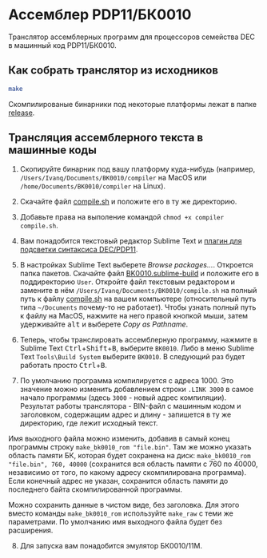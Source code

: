 # Ассемблер PDP11/БК0010

Транслятор ассемблерных программ для процессоров семейства DEC в машинный код PDP11/БК0010.


## Как собрать транслятор из исходников

```bash
make
```

Скомпилированые бинарники под некоторые платформы лежат в папке [release](https://github.com/imachug/pdp11asm/tree/master/release).


## Трансляция ассемблерного текста в машинные коды


1. Скопируйте бинарник под вашу платформу куда-нибудь (например, `/Users/Ivanq/Documents/BK0010/compiler` на MacOS или `/home/Documents/BK0010/compiler` на Linux).

2. Скачайте файл [compile.sh](https://gist.github.com/imachug/3a27a7516fc50b5b8b2595b8af2d571e) и положите его в ту же директорию.

3. Добавьте права на выполение командой `chmod +x compiler compile.sh`.

4. Вам понадобится текстовый редактор Sublime Text и [плагин для подсветки синтаксиса DEC/PDP11](https://gist.github.com/imachug/3ab11df5e91c8d815a8c63a76bb08b14).

5. В настройках Sublime Text выберете *Browse packages...*. Откроется папка пакетов. Скачайте файл [BK0010.sublime-build](https://gist.github.com/imachug/223e7b30b041ec93938f1c8dda6afaf7) и положите его в поддиректорию `User`. Откройте файл текстовым редактором и замените в нём `/Users/Ivanq/Documents/BK0010/compile.sh` на полный путь к файлу [compile.sh](https://gist.github.com/imachug/3a27a7516fc50b5b8b2595b8af2d571e) на вашем компьютере (относительный путь типа `~/Documents` почему-то не работает). Чтобы узнать полный путь к файлу на MacOS, нажмите на него правой кнопкой мыши, затем удерживайте <kbd>alt</kbd> и выберете *Copy as Pathname*.

6. Теперь, чтобы транслировать ассемблерную программу, нажмите в Sublime Text <kbd>Ctrl</kbd>+<kbd>Shift</kbd>+<kbd>B</kbd>, выберите `BK0010`. Либо в меню Sublime Text `Tools\Build System` выберите `BK0010`. В следующий раз будет работать просто <kbd>Ctrl</kbd>+<kbd>B</kbd>.

7. По умолчанию программа компилируется с адреса 1000. Это значение можно изменить добавлением строки `.LINK 3000` в самое начало программы (здесь `3000` - новый адрес компиляции). Результат работы транслятора - BIN-файл с машинным кодом и заголовком, содержащим адрес и длину - запишется в ту же директорию, где лежит исходный текст.

Имя выходного файла можно изменить, добавив в самый конец программы строку `make_bk0010_rom "file.bin"`. Там же можно указать область памяти БК, которая будет сохранена на диск: `make_bk0010_rom "file.bin", 760, 40000` (сохранится вся область памяти с 760 по 40000, независимо от того, по какому адресу скомпилирована программа). Если конечный адрес не указан, сохранится область памяти до последнего байта скомпилированной программы.

Можно сохранить данные в чистом виде, без заголовка. Для этого вместо команды `make_bk0010_rom` используйте `make_raw` с теми же параметрами. По умолчанию имя выходного файла будет без расширения.

8. Для запуска вам понадобится эмулятор БК0010/11М.
